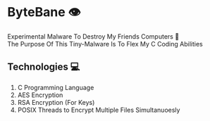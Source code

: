 # ByteBane 👁
Experimental Malware To Destroy My Friends Computers 👹\
The Purpose Of This Tiny-Malware Is To Flex My C Coding Abilities


## Technologies 💻
1. C Programming Language
1. AES Encryption
2. RSA Encryption (For Keys)
3. POSIX Threads to Encrypt Multiple Files Simultanuoesly
